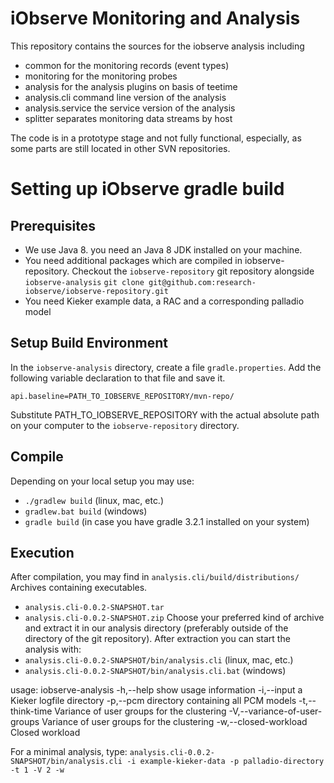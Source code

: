 # iObserve Monitoring and Analysis

This repository contains the sources for the iobserve analysis including
- common for the monitoring records (event types)
- monitoring for the monitoring probes
- analysis for the analysis plugins on basis of teetime
- analysis.cli command line version of the analysis
- analysis.service the service version of the analysis
- splitter separates monitoring data streams by host

The code is in a prototype stage and not fully functional, especially, as
some parts are still located in other SVN repositories.

# Setting up iObserve gradle build

## Prerequisites 

- We use Java 8. you need an Java 8 JDK installed on your machine.
- You need additional packages which are compiled in iobserve-repository.
  Checkout the `iobserve-repository` git repository alongside 
  `iobserve-analysis`
  `git clone git@github.com:research-iobserve/iobserve-repository.git`
- You need Kieker example data, a RAC and a corresponding palladio model

## Setup Build Environment

In the `iobserve-analysis` directory, create a file `gradle.properties`.
Add the following variable declaration to that file and save it.

`api.baseline=PATH_TO_IOBSERVE_REPOSITORY/mvn-repo/`

Substitute PATH_TO_IOBSERVE_REPOSITORY with the actual absolute path on
your computer to the `iobserve-repository` directory.

## Compile

Depending on your local setup you may use:
- `./gradlew build`  (linux, mac, etc.)
- `gradlew.bat build` (windows)
- `gradle build` (in case you have gradle 3.2.1 installed on your system)

## Execution

After compilation, you may find in `analysis.cli/build/distributions/`
Archives containing executables.
- `analysis.cli-0.0.2-SNAPSHOT.tar`
- `analysis.cli-0.0.2-SNAPSHOT.zip`
Choose your preferred kind of archive and extract it in our analysis
directory (preferably outside of the directory of the git repository).
After extraction you can start the analysis with:
- `analysis.cli-0.0.2-SNAPSHOT/bin/analysis.cli`  (linux, mac, etc.)
- `analysis.cli-0.0.2-SNAPSHOT/bin/analysis.cli.bat` (windows)

usage: iobserve-analysis
 -h,--help                            show usage information
 -i,--input <arg>                     a Kieker logfile directory
 -p,--pcm <arg>                       directory containing all PCM models
 -t,--think-time <arg>                Variance of user groups for the
                                      clustering
 -V,--variance-of-user-groups <arg>   Variance of user groups for the
                                      clustering
 -w,--closed-workload                 Closed workload

For a minimal analysis, type:
`analysis.cli-0.0.2-SNAPSHOT/bin/analysis.cli -i example-kieker-data -p palladio-directory -t 1 -V 2 -w`








